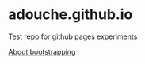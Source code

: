 # adouche.github.io
Test repo for github pages experiments

[About bootstrapping](blog-About-bootstrapping.md)
